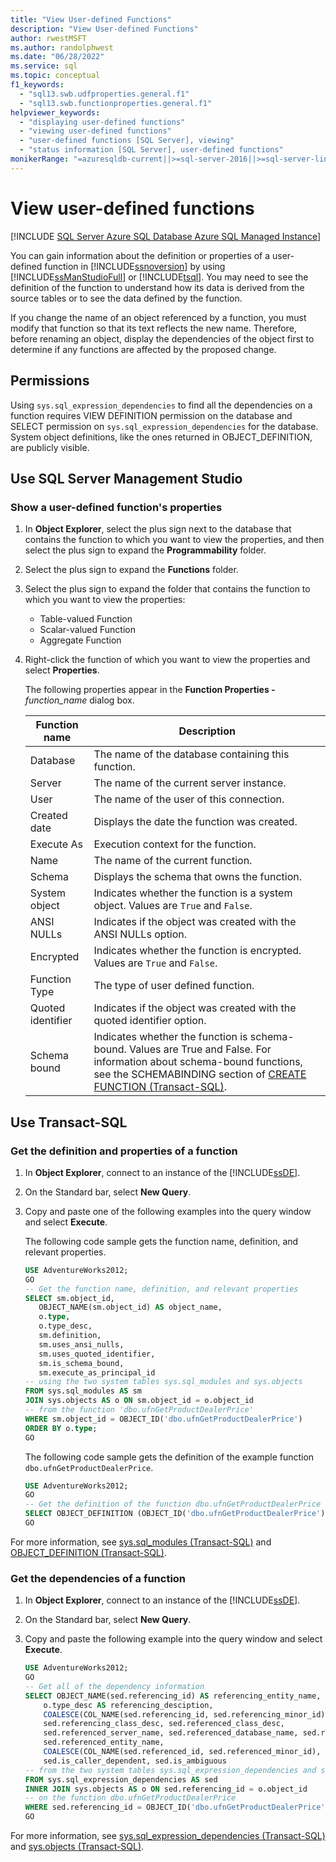 ```yaml
---
title: "View User-defined Functions"
description: "View User-defined Functions"
author: rwestMSFT
ms.author: randolphwest
ms.date: "06/28/2022"
ms.service: sql
ms.topic: conceptual
f1_keywords:
  - "sql13.swb.udfproperties.general.f1"
  - "sql13.swb.functionproperties.general.f1"
helpviewer_keywords:
  - "displaying user-defined functions"
  - "viewing user-defined functions"
  - "user-defined functions [SQL Server], viewing"
  - "status information [SQL Server], user-defined functions"
monikerRange: "=azuresqldb-current||>=sql-server-2016||>=sql-server-linux-2017||=azuresqldb-mi-current"
---
```

# View user-defined functions

[!INCLUDE [SQL Server Azure SQL Database Azure SQL Managed Instance](../../includes/applies-to-version/sql-asdb-asdbmi.md)]

You can gain information about the definition or properties of a user-defined function in [!INCLUDE[ssnoversion](../../includes/ssnoversion-md.md)] by using [!INCLUDE[ssManStudioFull](../../includes/ssmanstudiofull-md.md)] or [!INCLUDE[tsql](../../includes/tsql-md.md)]. You may need to see the definition of the function to understand how its data is derived from the source tables or to see the data defined by the function.

If you change the name of an object referenced by a function, you must modify that function so that its text reflects the new name. Therefore, before renaming an object, display the dependencies of the object first to determine if any functions are affected by the proposed change.

## Permissions

Using `sys.sql_expression_dependencies` to find all the dependencies on a function requires VIEW DEFINITION permission on the database and SELECT permission on `sys.sql_expression_dependencies` for the database. System object definitions, like the ones returned in OBJECT_DEFINITION, are publicly visible.

## <a id="SSMSProcedure"></a> Use SQL Server Management Studio

### Show a user-defined function's properties

1. In **Object Explorer**, select the plus sign next to the database that contains the function to which you want to view the properties, and then select the plus sign to expand the **Programmability** folder.

1. Select the plus sign to expand the **Functions** folder.

1. Select the plus sign to expand the folder that contains the function to which you want to view the properties:

   - Table-valued Function
   - Scalar-valued Function
   - Aggregate Function

1. Right-click the function of which you want to view the properties and select **Properties**.

   The following properties appear in the **Function Properties -** *function_name* dialog box.

   |Function name|Description|
   | --- | --- |
   |Database|The name of the database containing this function.|
   |Server|The name of the current server instance.|
   |User|The name of the user of this connection.|
   |Created date|Displays the date the function was created.|
   |Execute As|Execution context for the function.|
   |Name|The name of the current function.|
   |Schema|Displays the schema that owns the function.|
   |System object|Indicates whether the function is a system object. Values are `True` and `False`.|
   |ANSI NULLs|Indicates if the object was created with the ANSI NULLs option.|
   |Encrypted|Indicates whether the function is encrypted. Values are `True` and `False`.|
   |Function Type|The type of user defined function.|
   |Quoted identifier|Indicates if the object was created with the quoted identifier option.|
   |Schema bound|Indicates whether the function is schema-bound. Values are True and False. For information about schema-bound functions, see the SCHEMABINDING section of [CREATE FUNCTION &#40;Transact-SQL&#41;](../../t-sql/statements/create-function-transact-sql.md).|

## <a id="TsqlProcedure"></a> Use Transact-SQL

### Get the definition and properties of a function

1. In **Object Explorer**, connect to an instance of the [!INCLUDE[ssDE](../../includes/ssde-md.md)].

1. On the Standard bar, select **New Query**.

1. Copy and paste one of the following examples into the query window and select **Execute**.

   The following code sample gets the function name, definition, and relevant properties.

   ```sql
   USE AdventureWorks2012;
   GO
   -- Get the function name, definition, and relevant properties
   SELECT sm.object_id,
      OBJECT_NAME(sm.object_id) AS object_name,
      o.type,
      o.type_desc,
      sm.definition,
      sm.uses_ansi_nulls,
      sm.uses_quoted_identifier,
      sm.is_schema_bound,
      sm.execute_as_principal_id
   -- using the two system tables sys.sql_modules and sys.objects
   FROM sys.sql_modules AS sm
   JOIN sys.objects AS o ON sm.object_id = o.object_id
   -- from the function 'dbo.ufnGetProductDealerPrice'
   WHERE sm.object_id = OBJECT_ID('dbo.ufnGetProductDealerPrice')
   ORDER BY o.type;
   GO
   ```

   The following code sample gets the definition of the example function `dbo.ufnGetProductDealerPrice`.

   ```sql
   USE AdventureWorks2012;
   GO
   -- Get the definition of the function dbo.ufnGetProductDealerPrice
   SELECT OBJECT_DEFINITION (OBJECT_ID('dbo.ufnGetProductDealerPrice')) AS ObjectDefinition;
   GO
   ```

For more information, see [sys.sql_modules &#40;Transact-SQL&#41;](../../relational-databases/system-catalog-views/sys-sql-modules-transact-sql.md) and [OBJECT_DEFINITION &#40;Transact-SQL&#41;](../../t-sql/functions/object-definition-transact-sql.md).

### Get the dependencies of a function

1. In **Object Explorer**, connect to an instance of the [!INCLUDE[ssDE](../../includes/ssde-md.md)].

1. On the Standard bar, select **New Query**.

1. Copy and paste the following example into the query window and select **Execute**.

   ```sql
   USE AdventureWorks2012;
   GO
   -- Get all of the dependency information
   SELECT OBJECT_NAME(sed.referencing_id) AS referencing_entity_name,
       o.type_desc AS referencing_desciption,
       COALESCE(COL_NAME(sed.referencing_id, sed.referencing_minor_id), '(n/a)') AS referencing_minor_id,
       sed.referencing_class_desc, sed.referenced_class_desc,
       sed.referenced_server_name, sed.referenced_database_name, sed.referenced_schema_name,
       sed.referenced_entity_name,
       COALESCE(COL_NAME(sed.referenced_id, sed.referenced_minor_id), '(n/a)') AS referenced_column_name,
       sed.is_caller_dependent, sed.is_ambiguous
   -- from the two system tables sys.sql_expression_dependencies and sys.object
   FROM sys.sql_expression_dependencies AS sed
   INNER JOIN sys.objects AS o ON sed.referencing_id = o.object_id
   -- on the function dbo.ufnGetProductDealerPrice
   WHERE sed.referencing_id = OBJECT_ID('dbo.ufnGetProductDealerPrice');
   GO
   ```

For more information, see [sys.sql_expression_dependencies &#40;Transact-SQL&#41;](../../relational-databases/system-catalog-views/sys-sql-expression-dependencies-transact-sql.md) and [sys.objects &#40;Transact-SQL&#41;](../../relational-databases/system-catalog-views/sys-objects-transact-sql.md).
